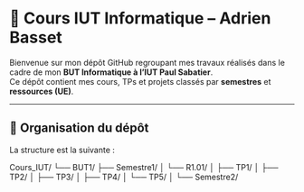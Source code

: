 # 📘 Cours IUT Informatique – Adrien Basset

Bienvenue sur mon dépôt GitHub regroupant mes travaux réalisés dans le cadre de mon **BUT Informatique à l’IUT Paul Sabatier**.  
Ce dépôt contient mes cours, TPs et projets classés par **semestres** et **ressources (UE)**.  

---

## 📂 Organisation du dépôt

La structure est la suivante :

Cours_IUT/
└── BUT1/
├── Semestre1/
│ └── R1.01/
│ ├── TP1/
│ ├── TP2/
│ ├── TP3/
│ ├── TP4/
│ └── TP5/
│
└── Semestre2/
